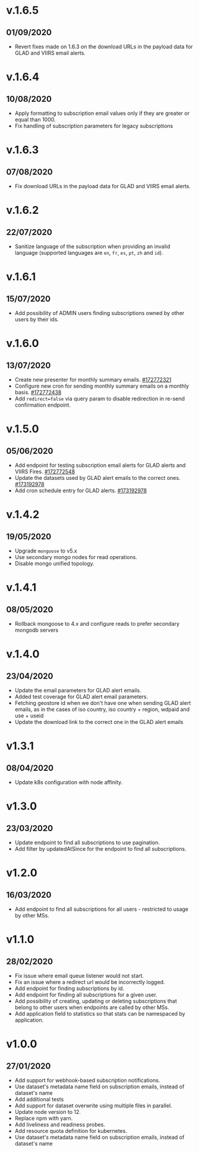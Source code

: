 # v.1.6.5

## 01/09/2020

- Revert fixes made on 1.6.3 on the download URLs in the payload data for GLAD and VIIRS email alerts.

# v.1.6.4

## 10/08/2020

- Apply formatting to subscription email values only if they are greater or equal than 1000.
- Fix handling of subscription parameters for legacy subscriptions

# v.1.6.3

## 07/08/2020

- Fix download URLs in the payload data for GLAD and VIIRS email alerts.

# v.1.6.2

## 22/07/2020

- Sanitize language of the subscription when providing an invalid language (supported languages are `en`, `fr`, `es`, `pt`, `zh` and `id`).

# v.1.6.1

## 15/07/2020

- Add possibility of ADMIN users finding subscriptions owned by other users by their ids.

# v.1.6.0

## 13/07/2020

- Create new presenter for monthly summary emails. [#172772321](https://www.pivotaltracker.com/story/show/172772321)
- Configure new cron for sending monthly summary emails on a monthly basis. [#172772438](https://www.pivotaltracker.com/story/show/172772438)
- Add `redirect=false` via query param to disable redirection in re-send confirmation endpoint.

# v.1.5.0

## 05/06/2020

- Add endpoint for testing subscription email alerts for GLAD alerts and VIIRS Fires. [#172772548](https://www.pivotaltracker.com/story/show/172772548)
- Update the datasets used by GLAD alert emails to the correct ones. [#173192978](https://www.pivotaltracker.com/story/show/173192978)
- Add cron schedule entry for GLAD alerts. [#173192978](https://www.pivotaltracker.com/story/show/173192978)

# v.1.4.2

## 19/05/2020

- Upgrade `mongoose` to v5.x
- Use secondary mongo nodes for read operations.
- Disable mongo unified topology.

# v.1.4.1

## 08/05/2020

- Rollback mongoose to 4.x and configure reads to prefer secondary mongodb servers


# v.1.4.0

## 23/04/2020

- Update the email parameters for GLAD alert emails.
- Added test coverage for GLAD alert email parameters.
- Fetching geostore id when we don't have one when sending GLAD alert emails, as in the cases of iso country, iso country + region, wdpaid and use + useid
- Update the download link to the correct one in the GLAD alert emails

# v1.3.1

## 08/04/2020

- Update k8s configuration with node affinity.

# v1.3.0

## 23/03/2020

- Update endpoint to find all subscriptions to use pagination.
- Add filter by updatedAtSince for the endpoint to find all subscriptions.

# v1.2.0

## 16/03/2020

- Add endpoint to find all subscriptions for all users - restricted to usage by other MSs.

# v1.1.0

## 28/02/2020

- Fix issue where email queue listener would not start.
- Fix an issue where a redirect url would be incorrectly logged.
- Add endpoint for finding subscriptions by id.
- Add endpoint for finding all subscriptions for a given user.
- Add possibility of creating, updating or deleting subscriptions that belong to other users when endpoints are called by other MSs.
- Add application field to statistics so that stats can be namespaced by application.

# v1.0.0

## 27/01/2020

- Add support for webhook-based subscription notifications.
- Use dataset's metadata name field on subscription emails, instead of dataset's name
- Add additional tests
- Add support for dataset overwrite using multiple files in parallel.
- Update node version to 12.
- Replace npm with yarn.
- Add liveliness and readiness probes.
- Add resource quota definition for kubernetes.
- Use dataset's metadata name field on subscription emails, instead of dataset's name
